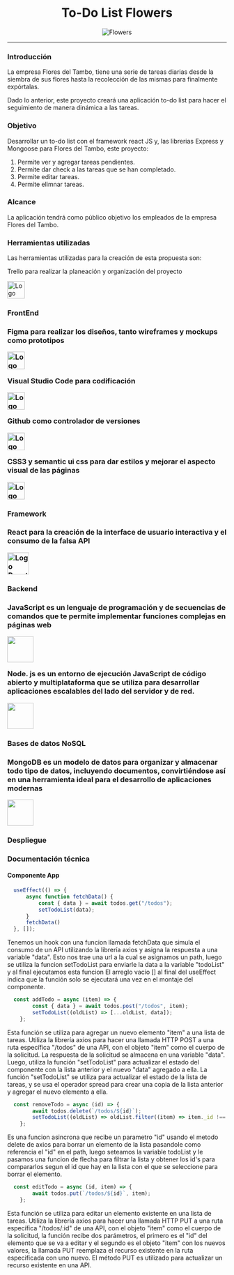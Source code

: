 <h1 align="center">To-Do List Flowers</h1> 
<p align="center">
<img  src="https://user-images.githubusercontent.com/88007025/213829456-e3564c8d-d7ab-4b99-bc15-4ef6a1628dae.PNG" alt="Flowers"/>
</p>

<hr>
<h3>Introducción</h3>
La empresa Flores del Tambo, tiene una serie de tareas diarias desde la siembra de sus flores hasta la recolección de las mismas para finalmente expórtalas.<br>

Dado lo anterior, este proyecto creará una aplicación to-do list para hacer el seguimiento de manera dinámica a las tareas.<br>

<h3>Objetivo</h3>
Desarrollar un to-do list con el framework react JS y, las librerias Express y Mongoose para Flores del Tambo, este proyecto:
<br>
<ol>
<li>Permite ver y agregar tareas pendientes.</li>
<li>Permite dar check a las tareas que se han completado.</li>
<li>Permite editar tareas.</li>
<li>Permite elimnar tareas.</li>
</ol> 
<h3>Alcance</h3>
La aplicación tendrá como público objetivo los empleados de la empresa Flores del Tambo.
<br>
<h3>Herramientas utilizadas</h3>
  Las herramientas utilizadas para la creación de esta propuesta son:
  
<p>Trello para realizar la planeación y organización del proyecto</p><img width="40px"src="https://user-images.githubusercontent.com/86115727/199334676-02ff98e0-5f82-4ee3-920c-8a40e748cabb.png" alt="Logo Trello">

 
  
  <h3>FrontEnd<h3/>
 
<p>Figma para realizar los diseños, tanto wireframes y mockups como prototipos</p><img width="40px"src="https://user-images.githubusercontent.com/86115727/199336813-72221f32-eb87-4cd9-b377-0f22e2b4d254.png" alt="Logo Figma">
 
 <p>Visual Studio Code para codificación</p> <img width="40px"src="https://user-images.githubusercontent.com/86115727/199334189-d07ad5bf-3384-4dc6-82ba-0f39bf80ed82.png" alt="Logo Visual studio code">

 <p>Github como controlador de versiones</p><img width="40px" src="https://user-images.githubusercontent.com/86115727/199336699-67593444-6d17-4c33-b313-99b09181887b.png" alt="Logo Github">
 
<p>CSS3 y semantic ui css para dar estilos y mejorar el aspecto visual de las páginas</p><img width="40px"src="https://user-images.githubusercontent.com/92338030/213824036-bf280c00-cdbd-40fb-9326-351c1910358c.png" alt="Logo Semantic ui">
 
  <h3>Framework<h3/>
   
<p>React para la creación de la interface de usuario interactiva y el consumo de la falsa API</p><img width="50px"src="https://upload.wikimedia.org/wikipedia/commons/thumb/4/47/React.svg/800px-React.svg.png" alt="Logo React">
 
  <h3>Backend<h3/>
   
   <p>JavaScript es un lenguaje de programación y de secuencias de comandos que te permite implementar funciones complejas en páginas web</p><img width="60px" src="https://user-images.githubusercontent.com/88007025/213832684-9e0a5e61-2809-4e44-8de0-99eedaa2546e.png"/>
   
   <p>Node. js es un entorno de ejecución JavaScript de código abierto y multiplataforma que se utiliza para desarrollar aplicaciones escalables del lado del servidor y de red.</p><img width="60px" src="https://user-images.githubusercontent.com/88007025/213834461-21a7be68-800a-4ec8-9895-3a05ff38ee7e.svg"/>

  <h3>Bases de datos NoSQL<h3/>
   
<p>MongoDB es un modelo de datos para organizar y almacenar todo tipo de datos, incluyendo documentos, convirtiéndose así en una herramienta ideal para el desarrollo de aplicaciones modernas</p><img width="60px" src="https://user-images.githubusercontent.com/88007025/213835610-1f709a2f-e548-4224-b246-abca245613e8.png"/>
   
<!--   <p>Vercel para desplegar la aplicación </p><img width="40px"src="https://mms.businesswire.com/media/20211123005573/en/929867/23/vercel-logo-freelogovectors.net.jpg" alt="Logo Vercel"> -->

<h3>Despliegue</h3>
<!-- <a href="#">Despliegue con Vercel</a> -->
<h3>Documentación técnica</h3>
<!-- <a href="#">Documentación técnica</a>
 -->
 
<h4>Componente App</h4>   
 
```js
  useEffect(() => {
      async function fetchData() {
          const { data } = await todos.get("/todos");
          setTodoList(data);
      }
      fetchData()
  }, []);
```

Tenemos un hook con una funcion llamada fetchData que simula el consumo de un API utilizando la librería axios y asigna la respuesta a una variable "data". Esto nos trae una url a la cual se asignamos un path, luego se utiliza la funcion setTodoList para enviarle la data a la variable "todoList" y al final ejecutamos esta funcion El arreglo vacío [] al final del useEffect indica que la función solo se ejecutará una vez en el montaje del componente.

```js
  const addTodo = async (item) => {
        const { data } = await todos.post("/todos", item);
        setTodoList((oldList) => [...oldList, data]);
    };
```

Esta función se utiliza para agregar un nuevo elemento "item" a una lista de tareas. Utiliza la librería axios para hacer una llamada HTTP POST a una ruta específica "/todos" de una API, con el objeto "item" como el cuerpo de la solicitud. La respuesta de la solicitud se almacena en una variable "data". Luego, utiliza la función "setTodoList" para actualizar el estado del componente con la lista anterior y el nuevo "data" agregado a ella. La función "setTodoList" se utiliza para actualizar el estado de la lista de tareas, y se usa el operador spread para crear una copia de la lista anterior y agregar el nuevo elemento a ella.

```js
  const removeTodo = async (id) => {
        await todos.delete(`/todos/${id}`);
        setTodoList((oldList) => oldList.filter((item) => item._id !== id));
    };
```
Es una funcion asincrona que recibe un parametro "id" usando el metodo delete de axios para borrar un elemento de la lista pasandole como referencia el "id" en el path, luego seteamos la variable todoList y le pasamos una funcion de flecha para filtrar la lista y obtener los id's para compararlos segun el id que hay en la lista con el que se seleccione para borrar el elemento.

```js
  const editTodo = async (id, item) => {
        await todos.put(`/todos/${id}`, item);
    };
```

Esta función se utiliza para editar un elemento existente en una lista de tareas. Utiliza la librería axios para hacer una llamada HTTP PUT a una ruta específica "/todos/:id" de una API, con el objeto "item" como el cuerpo de la solicitud, la función recibe dos parámetros, el primero es el "id" del elemento que se va a editar y el segundo es el objeto "item" con los nuevos valores, la llamada PUT reemplaza el recurso existente en la ruta especificada con uno nuevo. El método PUT es utilizado para actualizar un recurso existente en una API.
